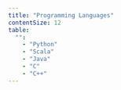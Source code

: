 ```yaml
---
title: "Programming Languages"
contentSize: 12
table:
  "":
    - "Python"
    - "Scala"
    - "Java"
    - "C"
    - "C++"
---
```


